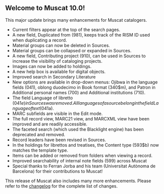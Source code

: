## Welcome to Muscat 10.0!
This major update brings many enhancements for Muscat catalogers.

* Current filters appear at the top of the search pages.
* A new field, Duplicated from (981), keeps track of the RISM ID used when duplicating a record.
* Material groups can now be deleted in Sources.
* Material groups can be collapsed or expanded in Sources.
* A new field, Contributing project (910), can be used in Sources to increase the visibility of cataloging projects. 
* Images can now be added to holdings.
* A new help box is available for digital objects.
* Improved search in Secondary Literature
* New options are available in drop-down menus: Ojibwa in the language fields (041), oblong duodecimo in Book format (340$m), and Patron in Additional personal names (700) and Additional institutions (710).
* The field Language of libretto (041$e) in Sources was removed. All languages of a source belong in the field Language of text (041$a).
* MARC subfields are visible in the Edit mode.
* The full record view, MARC21 view, and MARCXML view have been improved and are readily accessible.
* The faceted search (which used the Blacklight engine) has been deprecated and removed.
* Record leaders have been revised in Sources. 
* In the holdings for librettos and treatises, the Content type (593$b) now matches the template type. 
* Items can be added or removed from folders when viewing a record.
* Improved searchability of internal note fields (599) across Muscat
* Special thanks to Ferran Jorba and his team (Universitat Autònoma de Barcelona) for their contributions to Muscat!

This release of Muscat also includes many more enhancements. Please refer to the [changelog](https://github.com/rism-ch/muscat/blob/master/CHANGELOG)  for the complete list of changes.